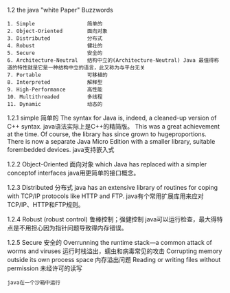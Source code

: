 1.2  the java "white Paper" Buzzwords

    1. Simple                 简单的
    2. Object-Oriented        面向对象
    3. Distributed            分布式
    4. Robust                 健壮的
    5. Secure                 安全的
    6. Architecture-Neutral   结构中立的(Architecture-Neutral) Java 最值得称道的特性就是它是一种结构中立的语言，此又称为与平台无关
    7. Portable               可移植的
    8. Interpreted            解释型
    9. High-Performance       高性能
    10. Multithreaded         多线程
    11. Dynamic               动态的

1.2.1   simple   简单的
    The syntax for Java is, indeed, a cleaned-up version of C++ syntax.
    java语法实际上是C++的精简版。
    This was a great achievement at the time. Of course, the library has since grown to hugeproportions. There is now a separate Java Micro Edition with a smaller library, suitable forembedded devices.
    java支持嵌入式

1.2.2   Object-Oriented  面向对象
    which Java has replaced with a simpler conceptof interfaces
    java用更简单的接口概念。

1.2.3   Distributed     分布式
    java has an extensive library of routines for coping with TCP/IP protocols like HTTP and FTP. 
    java有个常用扩展库用来应对TCP/IP、HTTP和FTP规则。

1.2.4   Robust (robust control) 鲁棒控制；强健控制
    java可以运行检查，最大得特点是不用担心因为指针问题导致得内存错误。

1.2.5   Secure  安全的
    Overrunning the runtime stack—a common attack of worms and viruses
    运行时栈溢出，蠕虫和病毒常见的攻击
    Corrupting memory outside its own process space
    内存溢出问题
    Reading or writing files without permission
    未经许可的读写

    java在一个沙箱中运行



